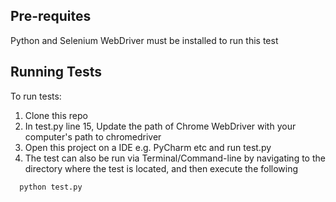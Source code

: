 ## Pre-requites
Python and Selenium WebDriver must be installed to run this test

## Running Tests
To run tests:
1. Clone this repo
2. In test.py line 15, Update the path of Chrome WebDriver with your computer's path to chromedriver
3. Open this project on a IDE e.g. PyCharm etc and run test.py
4. The test can also be run via Terminal/Command-line by navigating to the directory where the test is located, and then execute the following
```bash
  python test.py
```
